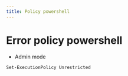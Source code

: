 ```yaml
---
title: Policy powershell
---
```


# Error policy powershell

- Admin mode

```
Set-ExecutionPolicy Unrestricted
```
